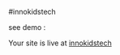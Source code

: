 #innokidstech

see demo : 

Your site is live at [innokidstech](https://vibhav-jaiswal.github.io/innokidstech/)
